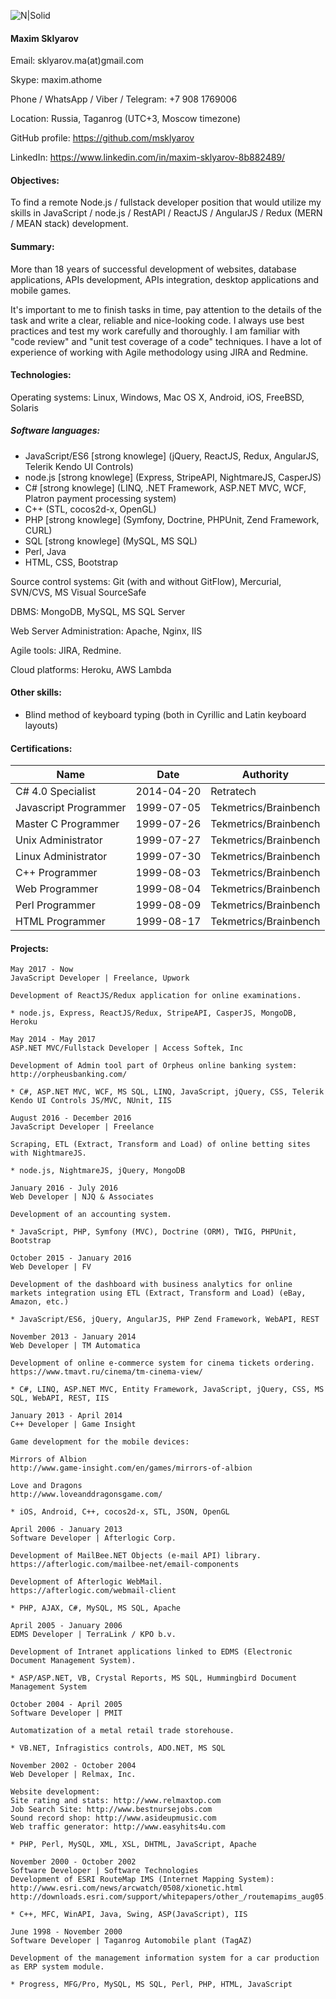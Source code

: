 ![N|Solid](http://s019.radikal.ru/i642/1707/9c/1937b2b75b1e.jpg)

#### Maxim Sklyarov

Email: sklyarov.ma(at)gmail.com

Skype: maxim.athome

Phone / WhatsApp / Viber / Telegram: +7 908 1769006 

Location: Russia, Taganrog (UTC+3, Moscow timezone)

GitHub profile: https://github.com/msklyarov

LinkedIn: https://www.linkedin.com/in/maxim-sklyarov-8b882489/

#### Objectives:

To find a remote Node.js / fullstack developer position that would utilize
 my skills in JavaScript / node.js / RestAPI / ReactJS / AngularJS / Redux
 (MERN / MEAN stack) development.

#### Summary:

More than 18 years of successful development of websites,
database applications, APIs development, APIs integration,
desktop applications and mobile games.

It's important to me to finish tasks in time, pay attention to the
details of the task and write a clear, reliable and nice-looking code.
I always use best practices and test my work carefully and thoroughly.
I am familiar with "code review" and "unit test coverage of a code"  techniques.
I have a lot of experience of working with Agile methodology using JIRA and Redmine.

#### Technologies:

Operating systems: Linux, Windows, Mac OS X, Android, iOS, FreeBSD, Solaris
##### Software languages:
 * JavaScript/ES6 [strong knowlege] (jQuery, ReactJS, Redux, AngularJS, Telerik Kendo UI Controls)
 * node.js [strong knowlege] (Express,  StripeAPI, NightmareJS, CasperJS)
 * C# [strong knowlege] (LINQ, .NET Framework, ASP.NET MVC, WCF, Platron payment processing system)
 * C++ (STL, cocos2d-x, OpenGL)
 * PHP [strong knowlege] (Symfony, Doctrine, PHPUnit, Zend Framework, CURL)
 * SQL [strong knowlege] (MySQL, MS SQL)
 * Perl, Java
 * HTML, CSS, Bootstrap

Source control systems: Git (with and without GitFlow), Mercurial, SVN/CVS, MS Visual SourceSafe

DBMS: MongoDB, MySQL, MS SQL Server

Web Server Administration: Apache, Nginx, IIS

Agile tools: JIRA, Redmine.

Cloud platforms: Heroku, AWS Lambda

#### Other skills:
 * Blind method of keyboard typing (both in Cyrillic and Latin keyboard layouts)

#### Certifications:

|Name|Date|Authority|
|----|----|---------|
|C# 4.0 Specialist|2014-04-20|Retratech|
|Javascript Programmer|1999-07-05|Tekmetrics/Brainbench|
|Master C Programmer|1999-07-26|Tekmetrics/Brainbench|
|Unix Administrator|1999-07-27|Tekmetrics/Brainbench|
|Linux Administrator|1999-07-30|Tekmetrics/Brainbench|
|C++ Programmer|1999-08-03|Tekmetrics/Brainbench|
|Web Programmer|1999-08-04|Tekmetrics/Brainbench|
|Perl Programmer|1999-08-09|Tekmetrics/Brainbench|
|HTML Programmer|1999-08-17|Tekmetrics/Brainbench|

#### Projects:

```
May 2017 - Now
JavaScript Developer | Freelance, Upwork

Development of ReactJS/Redux application for online examinations.

* node.js, Express, ReactJS/Redux, StripeAPI, CasperJS, MongoDB, Heroku
```
```
May 2014 - May 2017
ASP.NET MVC/Fullstack Developer | Access Softek, Inc

Development of Admin tool part of Orpheus online banking system:
http://orpheusbanking.com/

* C#, ASP.NET MVC, WCF, MS SQL, LINQ, JavaScript, jQuery, CSS, Telerik Kendo UI Controls JS/MVC, NUnit, IIS
```
```
August 2016 - December 2016
JavaScript Developer | Freelance

Scraping, ETL (Extract, Transform and Load) of online betting sites with NightmareJS.

* node.js, NightmareJS, jQuery, MongoDB
```
```
January 2016 - July 2016
Web Developer | NJQ & Associates

Development of an accounting system.

* JavaScript, PHP, Symfony (MVC), Doctrine (ORM), TWIG, PHPUnit, Bootstrap
```
```
October 2015 - January 2016
Web Developer | FV

Development of the dashboard with business analytics for online
markets integration using ETL (Extract, Transform and Load) (eBay, Amazon, etc.)

* JavaScript/ES6, jQuery, AngularJS, PHP Zend Framework, WebAPI, REST
```
```
November 2013 - January 2014
Web Developer | TM Automatica

Development of online e-commerce system for cinema tickets ordering.
https://www.tmavt.ru/cinema/tm-cinema-view/

* C#, LINQ, ASP.NET MVC, Entity Framework, JavaScript, jQuery, CSS, MS SQL, WebAPI, REST, IIS
```
```
January 2013 - April 2014
C++ Developer | Game Insight

Game development for the mobile devices:

Mirrors of Albion
http://www.game-insight.com/en/games/mirrors-of-albion

Love and Dragons
http://www.loveanddragonsgame.com/

* iOS, Android, C++, cocos2d-x, STL, JSON, OpenGL
```
```
April 2006 - January 2013
Software Developer | Afterlogic Corp.

Development of MailBee.NET Objects (e-mail API) library.
https://afterlogic.com/mailbee-net/email-components

Development of Afterlogic WebMail.
https://afterlogic.com/webmail-client

* PHP, AJAX, C#, MySQL, MS SQL, Apache
```
```
April 2005 - January 2006
EDMS Developer | TerraLink / KPO b.v.

Development of Intranet applications linked to EDMS (Electronic Document Management System).

* ASP/ASP.NET, VB, Crystal Reports, MS SQL, Hummingbird Document Management System
```
```
October 2004 - April 2005
Software Developer | PMIT 

Automatization of a metal retail trade storehouse.

* VB.NET, Infragistics controls, ADO.NET, MS SQL
```
```
November 2002 - October 2004
Web Developer | Relmax, Inc.

Website development:
Site rating and stats: http://www.relmaxtop.com
Job Search Site: http://www.bestnursejobs.com
Sound record shop: http://www.asideupmusic.com
Web traffic generator: http://www.easyhits4u.com

* PHP, Perl, MySQL, XML, XSL, DHTML, JavaScript, Apache
```
```
November 2000 - October 2002
Software Developer | Software Technologies
Development of ESRI RouteMap IMS (Internet Mapping System):
http://www.esri.com/news/arcwatch/0508/xionetic.html
http://downloads.esri.com/support/whitepapers/other_/routemapims_aug05.pdf

* C++, MFC, WinAPI, Java, Swing, ASP(JavaScript), IIS
```
```
June 1998 - November 2000
Software Developer | Taganrog Automobile plant (TagAZ)

Development of the management information system for a car production as ERP system module.

* Progress, MFG/Pro, MySQL, MS SQL, Perl, PHP, HTML, JavaScript
```

